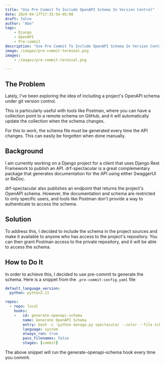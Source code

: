 ```yaml
---
title: "Use Pre Commit To Include OpenAPI Schema In Version Control"
date: 2024-04-17T17:35:54-05:00
draft: false
author: "Abe"
tags:
    - Django
    - OpenAPI
    - Pre-commit
description: "Use Pre Commit To Include OpenAPI Schema In Version Control"
image: /images/pre-commit-terminal.png
images: 
    - /images/pre-commit-terminal.png

---
```




## The Problem

Lately, I've been exploring the idea of including a project's OpenAPI schema
under git version control.

This is particularly useful with tools like Postman, where you can have a
collection point to a remote schema on GitHub, and it will automatically update
the collection when the schema changes.

For this to work, the schema file must be generated every time the API changes.
This can easily be forgotten when done manually.

## Background

I am currently working on a Django project for a client that uses Django Rest
Framework to publish an API. drf-spectacular is a great complementary package
that generates documentation for the API using either SwaggerUI or ReDoc.

drf-spectacular also publishes an endpoint that returns the project's OpenAPI
schema. However, the documentation and schema are restricted to only specific
users, and tools like Postman don't provide a way to authenticate to access the
schema.

## Solution

To address this, I decided to include the schema in the project sources and
make it available to anyone who has access to the project's repository. You can
then grant Postman access to the private repository, and it will be able to
access the schema.

## How to Do It

In order to achieve this, I decided to use pre-commit to generate the schema.
Here is a snippet from the `.pre-commit-config.yaml` file:

```yaml
default_language_version:
  python: python3.11

repos:
  - repo: local
    hooks:
    -   id: generate-openapi-schema
        name: Generate OpenAPI Schema
        entry: bash -c 'python manage.py spectacular --color --file schema.yml --validate --fail-on-warn && git add schema.yml'
        language: system
        always_run: true
        pass_filenames: false
        stages: [commit]
```

The above snippet will run the generate-openapi-schema hook every time you commit.
